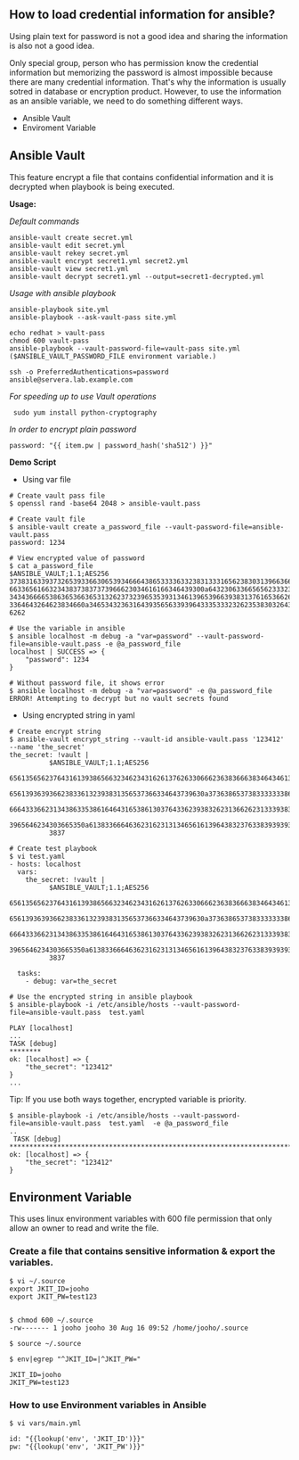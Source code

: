 How to load credential information for ansible?
-----------------------------------------------

Using plain text for password is not a good idea and sharing the information is also not a good idea.

Only special group, person who has permission know the credential information but memorizing the password is almost impossible because there are many credential information. That's why the information is usually sotred in database or encryption product. However, to use the information as an ansible variable, we need to do something different ways.

- Ansible Vault
- Enviroment Variable


## Ansible Vault 

This feature encrypt a file that contains confidential information and it is decrypted when playbook is being executed. 

**Usage:**

*Default commands*
```
ansible-vault create secret.yml
ansible-vault edit secret.yml
ansible-vault rekey secret.yml
ansible-vault encrypt secret1.yml secret2.yml
ansible-vault view secret1.yml
ansible-vault decrypt secret1.yml --output=secret1-decrypted.yml
```

*Usage with ansible playbook*
```
ansible-playbook site.yml
ansible-playbook --ask-vault-pass site.yml

echo redhat > vault-pass
chmod 600 vault-pass
ansible-playbook --vault-password-file=vault-pass site.yml ($ANSIBLE_VAULT_PASSWORD_FILE environment variable.)

ssh -o PreferredAuthentications=password ansible@servera.lab.example.com
```

*For speeding up to use Vault operations*
```
 sudo yum install python-cryptography
```

*In order to encrypt plain password*
```
password: "{{ item.pw | password_hash('sha512') }}"
```

**Demo Script**

- Using var file
```
# Create vault pass file
$ openssl rand -base64 2048 > ansible-vault.pass

# Create vault file
$ ansible-vault create a_password_file --vault-password-file=ansible-vault.pass 
password: 1234

# View encrypted value of password
$ cat a_password_file
$ANSIBLE_VAULT;1.1;AES256
37383163393732653933663065393466643865333363323831333165623830313966366663373565
6633656166323438373837373966623034616166346439300a643230633665656233323963303236
34343666653863653663653132623732396535393134613965396639383137616536626564343336
3364643264623834660a346534323631643935656339396433353332326235383032643031316333
6262

# Use the variable in ansible
$ ansible localhost -m debug -a "var=password" --vault-password-file=ansible-vault.pass -e @a_password_file    
localhost | SUCCESS => {
    "password": 1234
}

# Without password file, it shows error
$ ansible localhost -m debug -a "var=password" -e @a_password_file
ERROR! Attempting to decrypt but no vault secrets found
```

- Using encrypted string in yaml
```
# Create encrypt string
$ ansible-vault encrypt_string --vault-id ansible-vault.pass '123412' --name 'the_secret'
the_secret: !vault |
          $ANSIBLE_VAULT;1.1;AES256
          65613565623764316139386566323462343162613762633066623638366638346434613636353035
          6561393639366238336132393831356537366334643739630a373638653738333333386561623263
          66643336623134386335386164643165386130376433623938326231366262313339383266303138
          3965646234303665350a613833666463623162313134656161396438323763383939393638353737
          3837

# Create test playbook
$ vi test.yaml
- hosts: localhost
  vars:
    the_secret: !vault |
          $ANSIBLE_VAULT;1.1;AES256
          65613565623764316139386566323462343162613762633066623638366638346434613636353035
          6561393639366238336132393831356537366334643739630a373638653738333333386561623263
          66643336623134386335386164643165386130376433623938326231366262313339383266303138
          3965646234303665350a613833666463623162313134656161396438323763383939393638353737
          3837

  tasks:
    - debug: var=the_secret

# Use the encrypted string in ansible playbook
$ ansible-playbook -i /etc/ansible/hosts --vault-password-file=ansible-vault.pass  test.yaml  

PLAY [localhost] 
...
TASK [debug] 
********
ok: [localhost] => {
    "the_secret": "123412"
}
...
```

Tip: If you use both ways together, encrypted variable is priority.
```
$ ansible-playbook -i /etc/ansible/hosts --vault-password-file=ansible-vault.pass  test.yaml  -e @a_password_file
.. 
 TASK [debug] ******************************************************************************************************************************************************************************************************
ok: [localhost] => {
    "the_secret": "123412"
}

```


## Environment Variable

This uses linux environment variables with 600 file permission that only allow an owner to read and write the file. 


### Create a file that contains sensitive information & export the variables.

```
$ vi ~/.source
export JKIT_ID=jooho
export JKIT_PW=test123


$ chmod 600 ~/.source
-rw------- 1 jooho jooho 30 Aug 16 09:52 /home/jooho/.source

$ source ~/.source

$ env|egrep "^JKIT_ID=|^JKIT_PW=" 

JKIT_ID=jooho
JKIT_PW=test123
```

### How to use Environment variables in Ansible
```
$ vi vars/main.yml

id: "{{lookup('env', 'JKIT_ID')}}"
pw: "{{lookup('env', 'JKIT_PW')}}" 
```






